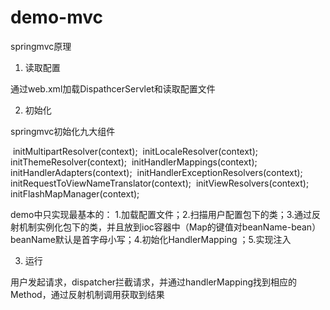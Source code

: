 # demo-mvc

springmvc原理

1. 读取配置

通过web.xml加载DispathcerServlet和读取配置文件



2. 初始化

springmvc初始化九大组件

​	initMultipartResolver(context);
​	initLocaleResolver(context);
​	initThemeResolver(context);
​	initHandlerMappings(context);
​	initHandlerAdapters(context);
​	initHandlerExceptionResolvers(context);
​	initRequestToViewNameTranslator(context);
​	initViewResolvers(context);
​	initFlashMapManager(context);	

demo中只实现最基本的： 1.加载配置文件；2.扫描用户配置包下的类；3.通过反射机制实例化包下的类，并且放到ioc容器中（Map的键值对beanName-bean）beanName默认是首字母小写；4.初始化HandlerMapping ；5.实现注入



3. 运行

用户发起请求，dispatcher拦截请求，并通过handlerMapping找到相应的Method，通过反射机制调用获取到结果